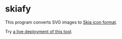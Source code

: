 # skiafy

This program converts SVG images to [Skia icon format](https://www.chromium.org/developers/how-tos/vectorized-icons-in-native-chrome-ui).

Try [a live deployment of this
tool](https://rawgit.com/evanstade/skiafy/gh-pages/index.html).
